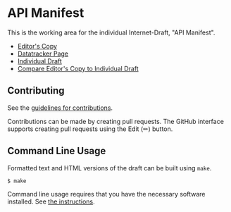 # API Manifest

This is the working area for the individual Internet-Draft, "API Manifest".

* [Editor's Copy](https://darrelmiller.github.io/api-manifest/#go.draft-darrelmiller-apimanifest.html)
* [Datatracker Page](https://datatracker.ietf.org/doc/draft-darrelmiller-apimanifest)
* [Individual Draft](https://datatracker.ietf.org/doc/html/draft-darrelmiller-apimanifest)
* [Compare Editor's Copy to Individual Draft](https://darrelmiller.github.io/api-manifest/#go.draft-darrelmiller-apimanifest.diff)


## Contributing

See the
[guidelines for contributions](https://github.com/darrelmiller/api-manifest/blob/main/CONTRIBUTING.md).

Contributions can be made by creating pull requests.
The GitHub interface supports creating pull requests using the Edit (✏) button.


## Command Line Usage

Formatted text and HTML versions of the draft can be built using `make`.

```sh
$ make
```

Command line usage requires that you have the necessary software installed.  See
[the instructions](https://github.com/martinthomson/i-d-template/blob/main/doc/SETUP.md).

